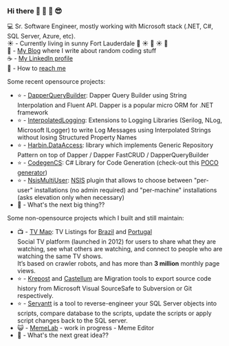 ### Hi there :wave: :wave: :wave: :sunglasses:	

:computer: Sr. Software Engineer, mostly working with Microsoft stack (.NET, C#, SQL Server, Azure, etc).  
:sunny: - Currently living in sunny Fort Lauderdale :palm_tree: :sunny: :palm_tree: :sunny: :palm_tree:  
:thought_balloon: - [My Blog](https://rdrizin.com/) where I write about random coding stuff  
:coffee: - [My LinkedIn profile](https://www.linkedin.com/in/RDrizin/)  
:email: - How to [reach me](https://rdrizin.com/pages/Contact/)  

Some recent opensource projects:
- :star: - [DapperQueryBuilder](https://github.com/Drizin/DapperQueryBuilder): Dapper Query Builder using String Interpolation and Fluent API. Dapper is a popular micro ORM for .NET framework
- :star: - [InterpolatedLogging](https://github.com/Drizin/InterpolatedLogging): Extensions to Logging Libraries (Serilog, NLog, Microsoft ILogger) to write Log Messages using Interpolated Strings without losing Structured Property Names
- :star: - [Harbin.DataAccess](https://github.com/Drizin/Harbin/tree/main/src/Harbin.DataAccess.DapperSimpleCRUD): library which implements Generic Repository Pattern on top of Dapper / Dapper FastCRUD / DapperQueryBuilder
- :star: - [CodegenCS](https://github.com/Drizin/CodegenCS): C# Library for Code Generation (check-out this [POCO generator](https://github.com/Drizin/CodegenCS/tree/master/src/CodegenCS.POCO))
- :star: - [NsisMultiUser](https://github.com/Drizin/NsisMultiUser): [NSIS](https://en.wikipedia.org/wiki/Nullsoft_Scriptable_Install_System) plugin that allows to choose between "per-user" installations (no admin required) and "per-machine" installations (asks elevation only when necessary)
- :eyes: - What's the next big thing??

Some non-opensource projects which I built and still maintain:
- :tv: - [TV Map](https://www.tvmap.com.br/): TV Listings for [Brazil](https://www.tvmap.com.br/) and [Portugal](https://www.tvmap.pt/)  
  Social TV platform (launched in 2012) for users to share what they are watching, see what others are watching, and connect to people who are watching the same TV shows.  
  It’s based on crawler robots, and has more than **3 million** monthly page views.
- :star: - [Krepost](https://www.abstrakti.com/Products/Krepost) and [Castellum](https://www.abstrakti.com/Products/Castellum) are Migration tools to export source code history from Microsoft Visual SourceSafe to Subversion or Git respectively.
- :star: - [Servantt](https://servantt.com/) is a tool to reverse-engineer your SQL Server objects into scripts, compare database to the scripts, update the scripts or apply script changes back to the SQL server.
- :smiley_cat: - [MemeLab](https://meme-lab.com/) - work in progress - Meme Editor
- :eyes: - What's the next great idea??


<!--
**Drizin/Drizin** is a ✨ _special_ ✨ repository because its `README.md` (this file) appears on your GitHub profile.

Here are some ideas to get you started:

- 🔭 I’m currently working on ...
- 🌱 I’m currently learning ...
- 👯 I’m looking to collaborate on ...
- 🤔 I’m looking for help with ...
- 💬 Ask me about ...
- 📫 How to reach me: ...
- 😄 Pronouns: ...
- ⚡ Fun fact: ...
-->
